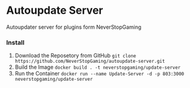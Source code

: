 # Autoupdate Server
Autoupdater server for plugins form NeverStopGaming

### Install

1. Download the Reposetory from GitHub ``git clone https://github.com/NeverStopGaming/autoupdate-server.git``
2. Build the Image ``docker build . -t neverstopgaming/update-server``
3. Run the Container ``docker run --name Update-Server -d -p 803:3000 neverstopgaming/update-server``
